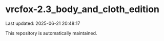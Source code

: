 # vrcfox-2.3_body_and_cloth_edition

Last updated: 2025-06-21 20:48:17

This repository is automatically maintained.
